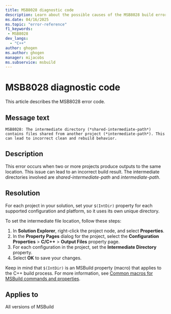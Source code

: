 ```yaml
---
title: MSB8028 diagnostic code
description: Learn about the possible causes of the MSB8028 build error and get troubleshooting tips.
ms.date: 04/16/2025
ms.topic: "error-reference"
f1_keywords:
 - MSB8028
dev_langs:
  - "C++"
author: ghogen
ms.author: ghogen
manager: mijacobs
ms.subservice: msbuild
---
```

# MSB8028 diagnostic code

<!-- :::ErrorDefinitionDescription::: -->
<!-- :::editable-content name="introDescription"::: -->
This article describes the MSB8028 error code.
<!-- :::editable-content-end::: -->

## Message text

`MSB8028: The intermediate directory (*shared-intermediate-path*) contains files shared from another project (*intermediate-path*). This can lead to incorrect clean and rebuild behavior.`

## Description

This error occurs when two or more projects produce outputs to the same location. This issue can lead to an incorrect build result. The intermediate directories involved are *shared-intermediate-path* and *intermediate-path*.

## Resolution

For each project in your solution, set your `$(IntDir)` property for each supported configuration and platform, so it uses its own unique directory.

To set the intermediate file location, follow these steps:

1. In **Solution Explorer**, right-click the project node, and select **Properties**.
1. In the **Property Pages** dialog for the project, select the **Configuration Properties** > **C/C++** > **Output Files** property page.
1. For each configuration in the project, set the **Intermediate Directory** property.
1. Select **OK** to save your changes.

Keep in mind that `$(IntDir)` is an MSBuild property (macro) that applies to the C++ build process. For more information, see [Common macros for MSBuild commands and properties](/cpp/build/reference/common-macros-for-build-commands-and-properties).

## Applies to

All versions of MSBuild
